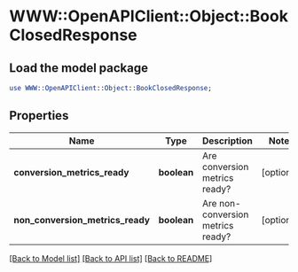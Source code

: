# WWW::OpenAPIClient::Object::BookClosedResponse

## Load the model package
```perl
use WWW::OpenAPIClient::Object::BookClosedResponse;
```

## Properties
Name | Type | Description | Notes
------------ | ------------- | ------------- | -------------
**conversion_metrics_ready** | **boolean** | Are conversion metrics ready? | [optional] 
**non_conversion_metrics_ready** | **boolean** | Are non-conversion metrics ready? | [optional] 

[[Back to Model list]](../README.md#documentation-for-models) [[Back to API list]](../README.md#documentation-for-api-endpoints) [[Back to README]](../README.md)


